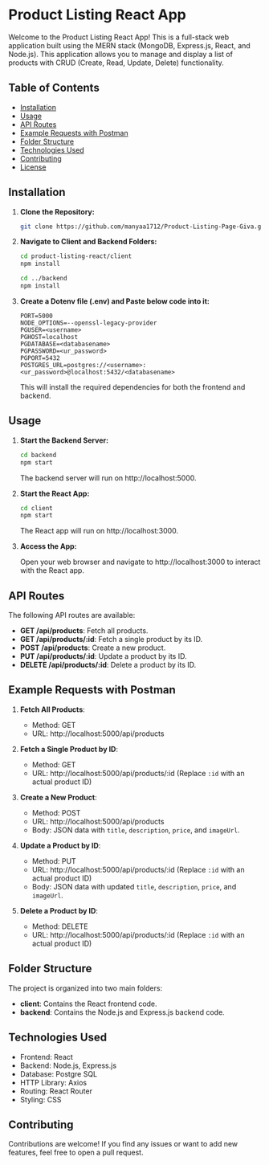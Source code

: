 
# Product Listing React App

Welcome to the Product Listing React App! This is a full-stack web application built using the MERN stack (MongoDB, Express.js, React, and Node.js). This application allows you to manage and display a list of products with CRUD (Create, Read, Update, Delete) functionality.

## Table of Contents

- [Installation](#installation)
- [Usage](#usage)
- [API Routes](#api-routes)
- [Example Requests with Postman](#example-requests-with-postman)
- [Folder Structure](#folder-structure)
- [Technologies Used](#technologies-used)
- [Contributing](#contributing)
- [License](#license)

## Installation

1. **Clone the Repository:**

   ```bash
   git clone https://github.com/manyaa1712/Product-Listing-Page-Giva.git
   ```

2. **Navigate to Client and Backend Folders:**

   ```bash
   cd product-listing-react/client
   npm install

   cd ../backend
   npm install
   ```
3. **Create a Dotenv file (.env) and Paste below code into it:**

    ```
    PORT=5000
   NODE_OPTIONS=--openssl-legacy-provider
   PGUSER=<username>
   PGHOST=localhost
   PGDATABASE=<databasename>
   PGPASSWORD=<ur_password>
   PGPORT=5432
   POSTGRES_URL=postgres://<username>:<ur_password>@localhost:5432/<databasename>
    ```

   This will install the required dependencies for both the frontend and backend.

## Usage

1. **Start the Backend Server:**

   ```bash
   cd backend
   npm start
   ```

   The backend server will run on http://localhost:5000.

2. **Start the React App:**

   ```bash
   cd client
   npm start
   ```

   The React app will run on http://localhost:3000.

3. **Access the App:**

   Open your web browser and navigate to http://localhost:3000 to interact with the React app.

## API Routes

The following API routes are available:

- **GET /api/products**: Fetch all products.
- **GET /api/products/:id**: Fetch a single product by its ID.
- **POST /api/products**: Create a new product.
- **PUT /api/products/:id**: Update a product by its ID.
- **DELETE /api/products/:id**: Delete a product by its ID.

## Example Requests with Postman

1. **Fetch All Products**:
   - Method: GET
   - URL: http://localhost:5000/api/products

2. **Fetch a Single Product by ID**:
   - Method: GET
   - URL: http://localhost:5000/api/products/:id (Replace `:id` with an actual product ID)

3. **Create a New Product**:
   - Method: POST
   - URL: http://localhost:5000/api/products
   - Body: JSON data with `title`, `description`, `price`, and `imageUrl`.

4. **Update a Product by ID**:
   - Method: PUT
   - URL: http://localhost:5000/api/products/:id (Replace `:id` with an actual product ID)
   - Body: JSON data with updated `title`, `description`, `price`, and `imageUrl`.

5. **Delete a Product by ID**:
   - Method: DELETE
   - URL: http://localhost:5000/api/products/:id (Replace `:id` with an actual product ID)

## Folder Structure

The project is organized into two main folders:

- **client**: Contains the React frontend code.
- **backend**: Contains the Node.js and Express.js backend code.

## Technologies Used

- Frontend: React
- Backend: Node.js, Express.js
- Database: Postgre SQL
- HTTP Library: Axios
- Routing: React Router
- Styling: CSS

## Contributing

Contributions are welcome! If you find any issues or want to add new features, feel free to open a pull request.
